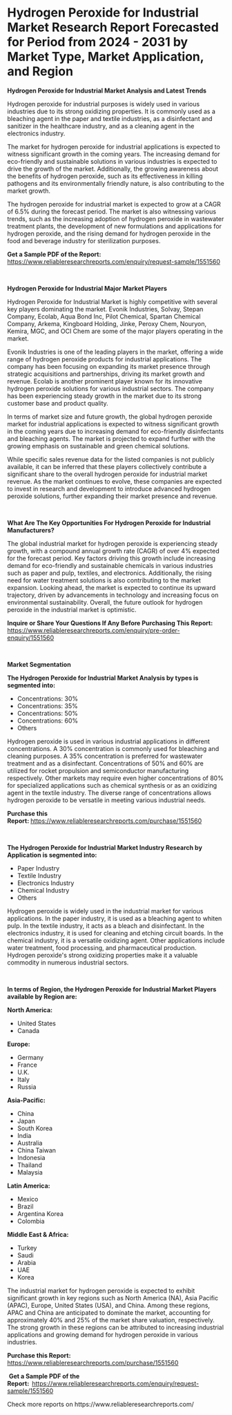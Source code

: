 <p><h1>Hydrogen Peroxide for Industrial Market Research Report Forecasted for Period from 2024 -  2031 by Market Type, Market Application, and Region</h1></p><p><strong>Hydrogen Peroxide for Industrial Market Analysis and Latest Trends</strong></p>
<p><p>Hydrogen peroxide for industrial purposes is widely used in various industries due to its strong oxidizing properties. It is commonly used as a bleaching agent in the paper and textile industries, as a disinfectant and sanitizer in the healthcare industry, and as a cleaning agent in the electronics industry. </p><p>The market for hydrogen peroxide for industrial applications is expected to witness significant growth in the coming years. The increasing demand for eco-friendly and sustainable solutions in various industries is expected to drive the growth of the market. Additionally, the growing awareness about the benefits of hydrogen peroxide, such as its effectiveness in killing pathogens and its environmentally friendly nature, is also contributing to the market growth.</p><p>The hydrogen peroxide for industrial market is expected to grow at a CAGR of 6.5% during the forecast period. The market is also witnessing various trends, such as the increasing adoption of hydrogen peroxide in wastewater treatment plants, the development of new formulations and applications for hydrogen peroxide, and the rising demand for hydrogen peroxide in the food and beverage industry for sterilization purposes.</p></p>
<p><strong>Get a Sample PDF of the Report:&nbsp;</strong> <a href="https://www.reliableresearchreports.com/enquiry/request-sample/1551560">https://www.reliableresearchreports.com/enquiry/request-sample/1551560</a></p>
<p>&nbsp;</p>
<p><strong>Hydrogen Peroxide for Industrial Major Market Players</strong></p>
<p><p>Hydrogen Peroxide for Industrial Market is highly competitive with several key players dominating the market. Evonik Industries, Solvay, Stepan Company, Ecolab, Aqua Bond Inc, Pilot Chemical, Spartan Chemical Company, Arkema, Kingboard Holding, Jinke, Peroxy Chem, Nouryon, Kemira, MGC, and OCI Chem are some of the major players operating in the market.</p><p>Evonik Industries is one of the leading players in the market, offering a wide range of hydrogen peroxide products for industrial applications. The company has been focusing on expanding its market presence through strategic acquisitions and partnerships, driving its market growth and revenue. Ecolab is another prominent player known for its innovative hydrogen peroxide solutions for various industrial sectors. The company has been experiencing steady growth in the market due to its strong customer base and product quality.</p><p>In terms of market size and future growth, the global hydrogen peroxide market for industrial applications is expected to witness significant growth in the coming years due to increasing demand for eco-friendly disinfectants and bleaching agents. The market is projected to expand further with the growing emphasis on sustainable and green chemical solutions.</p><p>While specific sales revenue data for the listed companies is not publicly available, it can be inferred that these players collectively contribute a significant share to the overall hydrogen peroxide for industrial market revenue. As the market continues to evolve, these companies are expected to invest in research and development to introduce advanced hydrogen peroxide solutions, further expanding their market presence and revenue.</p></p>
<p>&nbsp;</p>
<p><strong>What Are The Key Opportunities For Hydrogen Peroxide for Industrial Manufacturers?</strong></p>
<p><p>The global industrial market for hydrogen peroxide is experiencing steady growth, with a compound annual growth rate (CAGR) of over 4% expected for the forecast period. Key factors driving this growth include increasing demand for eco-friendly and sustainable chemicals in various industries such as paper and pulp, textiles, and electronics. Additionally, the rising need for water treatment solutions is also contributing to the market expansion. Looking ahead, the market is expected to continue its upward trajectory, driven by advancements in technology and increasing focus on environmental sustainability. Overall, the future outlook for hydrogen peroxide in the industrial market is optimistic.</p></p>
<p><strong>Inquire or Share Your Questions If Any Before Purchasing This Report:</strong> <a href="https://www.reliableresearchreports.com/enquiry/pre-order-enquiry/1551560">https://www.reliableresearchreports.com/enquiry/pre-order-enquiry/1551560</a></p>
<p>&nbsp;</p>
<p><strong>Market Segmentation</strong></p>
<p><strong>The Hydrogen Peroxide for Industrial Market Analysis by types is segmented into:</strong></p>
<p><ul><li>Concentrations: 30%</li><li>Concentrations: 35%</li><li>Concentrations: 50%</li><li>Concentrations: 60%</li><li>Others</li></ul></p>
<p><p>Hydrogen peroxide is used in various industrial applications in different concentrations. A 30% concentration is commonly used for bleaching and cleaning purposes. A 35% concentration is preferred for wastewater treatment and as a disinfectant. Concentrations of 50% and 60% are utilized for rocket propulsion and semiconductor manufacturing respectively. Other markets may require even higher concentrations of 80% for specialized applications such as chemical synthesis or as an oxidizing agent in the textile industry. The diverse range of concentrations allows hydrogen peroxide to be versatile in meeting various industrial needs.</p></p>
<p><strong>Purchase this Report:&nbsp;</strong><a href="https://www.reliableresearchreports.com/purchase/1551560">https://www.reliableresearchreports.com/purchase/1551560</a></p>
<p>&nbsp;</p>
<p><strong>The Hydrogen Peroxide for Industrial Market Industry Research by Application is segmented into:</strong></p>
<p><ul><li>Paper Industry</li><li>Textile Industry</li><li>Electronics Industry</li><li>Chemical Industry</li><li>Others</li></ul></p>
<p><p>Hydrogen peroxide is widely used in the industrial market for various applications. In the paper industry, it is used as a bleaching agent to whiten pulp. In the textile industry, it acts as a bleach and disinfectant. In the electronics industry, it is used for cleaning and etching circuit boards. In the chemical industry, it is a versatile oxidizing agent. Other applications include water treatment, food processing, and pharmaceutical production. Hydrogen peroxide's strong oxidizing properties make it a valuable commodity in numerous industrial sectors.</p></p>
<p>&nbsp;</p>
<p><strong>In terms of Region, the Hydrogen Peroxide for Industrial Market Players available by Region are:</strong></p>
<p>
    <p> <strong> North America: </strong>
        <ul>
            <li>United States</li>
            <li>Canada</li>
        </ul>
        </p> 
    <p> <strong> Europe: </strong>
        <ul>
            <li>Germany</li>
            <li>France</li>
            <li>U.K.</li>
            <li>Italy</li>
            <li>Russia</li>
        </ul>
        </p> 
    <p> <strong> Asia-Pacific: </strong>
        <ul>
            <li>China</li>
            <li>Japan</li>
            <li>South Korea</li>
            <li>India</li>
            <li>Australia</li>
            <li>China Taiwan</li>
            <li>Indonesia</li>
            <li>Thailand</li>
            <li>Malaysia</li>
        </ul>
        </p> 
    <p> <strong> Latin America: </strong>
        <ul>
            <li>Mexico</li>
            <li>Brazil</li>
            <li>Argentina Korea</li>
            <li>Colombia</li>
        </ul>
        </p> 
    <p> <strong> Middle East & Africa: </strong>
        <ul>
            <li>Turkey</li>
            <li>Saudi</li>
            <li>Arabia</li>
            <li>UAE</li>
            <li>Korea</li>
        </ul>
    </p>
    </p>
<p><p>The industrial market for hydrogen peroxide is expected to exhibit significant growth in key regions such as North America (NA), Asia Pacific (APAC), Europe, United States (USA), and China. Among these regions, APAC and China are anticipated to dominate the market, accounting for approximately 40% and 25% of the market share valuation, respectively. The strong growth in these regions can be attributed to increasing industrial applications and growing demand for hydrogen peroxide in various industries.</p></p>
<p><strong>Purchase this Report: </strong><a href="https://www.reliableresearchreports.com/purchase/1551560">https://www.reliableresearchreports.com/purchase/1551560</a></p>
<p>&nbsp;<strong>Get a Sample PDF of the Report:&nbsp;&nbsp;</strong><a href="https://www.reliableresearchreports.com/enquiry/request-sample/1551560">https://www.reliableresearchreports.com/enquiry/request-sample/1551560</a></p>
<p><strong></strong></p>
<p>Check more reports on https://www.reliableresearchreports.com/</p>